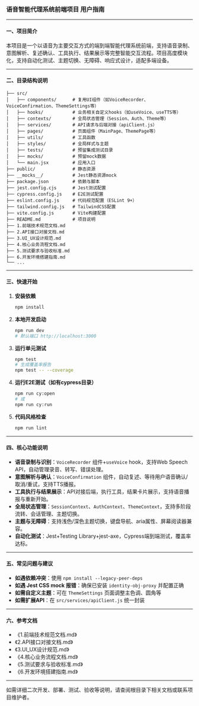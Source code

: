 ### 语音智能代理系统前端项目 用户指南

---

#### 一、项目简介

本项目是一个以语音为主要交互方式的端到端智能代理系统前端，支持语音录制、意图解析、复述确认、工具执行、结果展示等完整智能交互流程。项目高度模块化，支持自动化测试、主题切换、无障碍、响应式设计，适配多端设备。

---

#### 二、目录结构说明

```
├── src/
│   ├── components/      # 复用UI组件（如VoiceRecorder、VoiceConfirmation、ThemeSettings等）
│   ├── hooks/           # 业务相关自定义hooks（如useVoice、useTTS等）
│   ├── contexts/        # 全局状态管理（Session、Auth、Theme等）
│   ├── services/        # API请求与后端对接（apiClient.js）
│   ├── pages/           # 页面组件（MainPage、ThemePage等）
│   ├── utils/           # 工具函数
│   ├── styles/          # 全局样式与主题
│   ├── tests/           # 预留集成测试目录
│   ├── mocks/           # 预留mock数据
│   └── main.jsx         # 应用入口
├── public/              # 静态资源
├── __mocks__/           # Jest静态资源mock
├── package.json         # 依赖与脚本
├── jest.config.cjs      # Jest测试配置
├── cypress.config.js    # E2E测试配置
├── eslint.config.js     # 代码规范配置（ESLint 9+）
├── tailwind.config.js   # TailwindCSS配置
├── vite.config.js       # Vite构建配置
├── README.md            # 项目说明
├── 1.前端技术规范文档.md
├── 2.API接口对接文档.md
├── 3.UI_UX设计规范.md
├── 4.核心业务流程文档.md
├── 5.测试要求与验收标准.md
├── 6.开发环境搭建指南.md
└── ...
```

---

#### 三、快速开始

1. **安装依赖**
   ```bash
   npm install
   ```

2. **本地开发启动**
   ```bash
   npm run dev
   # 默认端口 http://localhost:3000
   ```

3. **运行单元测试**
   ```bash
   npm test
   # 生成覆盖率报告
   npm test -- --coverage
   ```

4. **运行E2E测试（如有cypress目录）**
   ```bash
   npm run cy:open
   # 或
   npm run cy:run
   ```

5. **代码风格检查**
   ```bash
   npm run lint
   ```

---

#### 四、核心功能说明

- **语音录制与识别**：`VoiceRecorder` 组件+`useVoice` hook，支持Web Speech API，自动管理录音、转写、错误处理。
- **意图解析与确认**：`VoiceConfirmation` 组件，自动复述、等待用户语音确认/取消/重试，支持TTS播报。
- **工具执行与结果展示**：API对接后端，执行工具，结果卡片展示，支持语音播报与重新开始。
- **全局状态管理**：`SessionContext`、`AuthContext`、`ThemeContext`，支持多阶段流转、会话管理、主题切换。
- **主题与无障碍**：支持浅色/深色主题切换，键盘导航、aria属性、屏幕阅读器兼容。
- **自动化测试**：Jest+Testing Library+jest-axe，Cypress端到端测试，覆盖率达标。

---

#### 五、常见问题与建议

- **如遇依赖冲突**：使用 `npm install --legacy-peer-deps`
- **如遇 Jest CSS mock 报错**：确保已安装 `identity-obj-proxy` 并配置正确
- **如需自定义主题**：可在 `ThemeSettings` 页面调整主色调、圆角等
- **如需扩展API**：在 `src/services/apiClient.js` 统一封装

---

#### 六、参考文档

- 《1.前端技术规范文档.md》
- 《2.API接口对接文档.md》
- 《3.UI_UX设计规范.md》
- 《4.核心业务流程文档.md》
- 《5.测试要求与验收标准.md》
- 《6.开发环境搭建指南.md》

---

如需详细二次开发、部署、测试、验收等说明，请查阅根目录下相关文档或联系项目维护者。 
